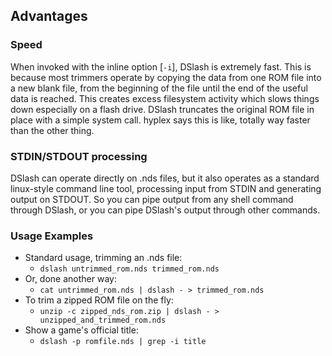 ## Advantages ##
### Speed ###
When invoked with the inline option [`-i`], DSlash is extremely fast. This is because most trimmers operate by copying the data from one ROM file into a new blank file, from the beginning of the file until the end of the useful data is reached. This creates excess filesystem activity which slows things down especially on a flash drive. DSlash truncates the original ROM file in place with a simple system call. hyplex says this is like, totally way faster than the other thing.

### STDIN/STDOUT processing ###
DSlash can operate directly on .nds files, but it also operates as a standard linux-style command line tool, processing input from STDIN and generating output on STDOUT. So you can pipe output from any shell command through DSlash, or you can pipe DSlash's output through other commands.


### Usage Examples ###
  * Standard usage, trimming an .nds file:
    * `dslash untrimmed_rom.nds trimmed_rom.nds`
  * Or, done another way:
    * `cat untrimmed_rom.nds | dslash - > trimmed_rom.nds`
  * To trim a zipped ROM file on the fly:
    * `unzip -c zipped_nds_rom.zip | dslash - > unzipped_and_trimmed_rom.nds`
  * Show a game's official title:
    * `dslash -p romfile.nds | grep -i title`